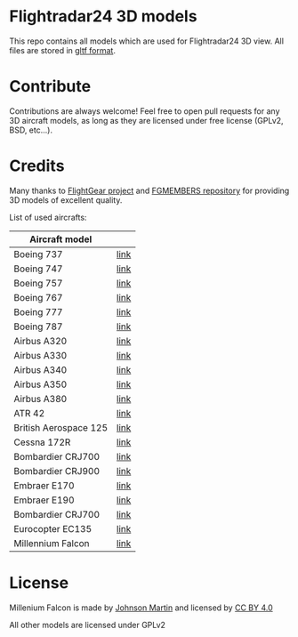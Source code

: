 # Flightradar24 3D models

This repo contains all models which are used for Flightradar24 3D view. All files are stored in [gltf format](https://github.com/KhronosGroup/glTF).

# Contribute
Contributions are always welcome! Feel free to open pull requests for any 3D aircraft models, as long as they are licensed under free license (GPLv2, BSD, etc...).


# Credits
Many thanks to [FlightGear project](http://www.flightgear.org/) and  [FGMEMBERS repository](https://github.com/FGMEMBERS) 
for providing 3D models of excellent quality.

List of used aircrafts: 


| Aircraft model        |                                                 |
| -------------         |:-------------:                                  |
| Boeing 737            | [link](https://github.com/FGMEMBERS/737-800)    |
| Boeing 747            | [link](https://github.com/FGMEMBERS/747-400)    |
| Boeing 757            | [link](https://github.com/FGMEMBERS/757-200)    |
| Boeing 767            | [link](https://github.com/FGMEMBERS/767-300)    |
| Boeing 777            | [link](https://github.com/FGMEMBERS/777)        |
| Boeing 787            | [link](https://github.com/FGMEMBERS/787-8)      |
| Airbus A320           | [link](https://github.com/FGMEMBERS/A320-family)|
| Airbus A330           | [link](https://github.com/FGMEMBERS/A330-200)   |
| Airbus A340           | [link](https://github.com/FGMEMBERS/A340-313X)  |
| Airbus A350           | [link](https://github.com/FGMEMBERS/A350XWB)    |
| Airbus A380           | [link](https://github.com/FGMEMBERS/A380)       |
| ATR 42                | [link](https://github.com/FGMEMBERS/ATR-42-500) |
| British Aerospace 125 | [link](https://github.com/FGMEMBERS/BAe-125)    |
| Cessna 172R           | [link](https://github.com/FGMEMBERS/c172r)      |
| Bombardier CRJ700     | [link](https://github.com/FGMEMBERS/CRJ700-family)|
| Bombardier CRJ900     | [link](https://github.com/FGMEMBERS/CRJ700-family)|
| Embraer E170          | [link](https://github.com/FGMEMBERS/E-jet-family)|
| Embraer E190          | [link](https://github.com/FGMEMBERS/E-jet-family)|
| Bombardier CRJ700     | [link](https://github.com/FGMEMBERS/CRJ700-family)|
| Eurocopter EC135      | [link](https://github.com/FGMEMBERS/ec135)       |
| Millennium Falcon     | [link](https://sketchfab.com/models/bd3e54ac20ff4ade8ddd8043db75c1d1)       |

# License

Millenium Falcon is made by [Johnson Martin](https://sketchfab.com/Johnson-Martin) and licensed by [CC BY 4.0](http://creativecommons.org/licenses/by/4.0/)

All other models are licensed under GPLv2

